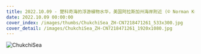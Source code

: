 ```yaml
---
title: 2022.10.09 - 楚科奇海的浮游植物水华，美国阿拉斯加州海岸附近 (© Norman Kuring/Kathryn Hansen/U.S. Geological Survey/NASA)
date: 2022.10.09 00:00:00
cover_index: /images/thumbs/ChukchiSea_ZH-CN7218471261_533x300.jpg
cover_detail: /images/ChukchiSea_ZH-CN7218471261_1920x1080.jpg
---
```


![ChukchiSea](/images/ChukchiSea_ZH-CN7218471261_1920x1080.jpg)
